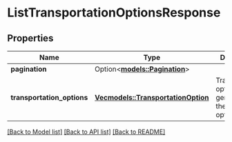 # ListTransportationOptionsResponse

## Properties

Name | Type | Description | Notes
------------ | ------------- | ------------- | -------------
**pagination** | Option<[**models::Pagination**](Pagination.md)> |  | [optional]
**transportation_options** | [**Vec<models::TransportationOption>**](TransportationOption.md) | Transportation options generated for the placement option. | 

[[Back to Model list]](../README.md#documentation-for-models) [[Back to API list]](../README.md#documentation-for-api-endpoints) [[Back to README]](../README.md)


